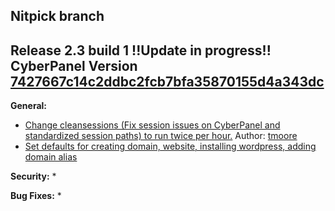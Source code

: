 Nitpick branch
------------------------------------------------------------------------------

Release 2.3 build 1 !!Update in progress!!
CyberPanel Version [7427667c14c2ddbc2fcb7bfa35870155d4a343dc](https://github.com/usmannasir/cyberpanel/commit/85596f08cfb31393d548de76d33859b9517a383a)
------------------------------------------------------------------------------

**General:**
* [Change cleansessions (Fix session issues on CyberPanel and standardized session paths) to run twice per hour.](https://github.com/josephgodwinkimani/cyberpanel/commit/0af08466bd9584f087ea26be37b0a91ff16f91d4) Author: [tmoore](https://community.cyberpanel.net/u/tmoore)
* [Set defaults for creating domain, website, installing wordpress, adding domain alias](https://github.com/josephgodwinkimani/cyberpanel/commit/4b40f43d3d3852b8782278c196a198c3ba2d69c7)

**Security:**
*

**Bug Fixes:**
* 